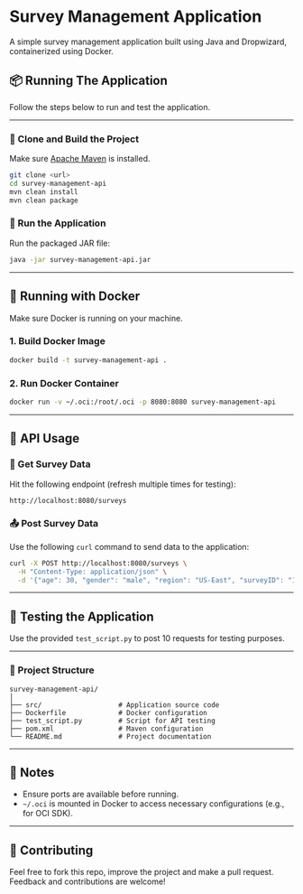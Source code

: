 # Survey Management Application

A simple survey management application built using Java and Dropwizard, containerized using Docker.

## 📦 Running The Application

Follow the steps below to run and test the application.

---

### 🔧 Clone and Build the Project

Make sure [Apache Maven](https://maven.apache.org/) is installed.

```bash
git clone <url>
cd survey-management-api
mvn clean install
mvn clean package
```

### 🚀 Run the Application

Run the packaged JAR file:

```bash
java -jar survey-management-api.jar
```

---

## 🐳 Running with Docker

Make sure Docker is running on your machine.

### 1. Build Docker Image

```bash
docker build -t survey-management-api .
```

### 2. Run Docker Container

```bash
docker run -v ~/.oci:/root/.oci -p 8080:8080 survey-management-api
```

---

## 📡 API Usage

### 🔄 Get Survey Data

Hit the following endpoint (refresh multiple times for testing):

```
http://localhost:8080/surveys
```

### 📤 Post Survey Data

Use the following `curl` command to send data to the application:

```bash
curl -X POST http://localhost:8080/surveys \
  -H "Content-Type: application/json" \
  -d '{"age": 30, "gender": "male", "region": "US-East", "surveyID": "1234", "score": 4}'
```

---

## 🧪 Testing the Application

Use the provided `test_script.py` to post 10 requests for testing purposes.

---

### 📁 Project Structure

```
survey-management-api/
│
├── src/                   # Application source code
├── Dockerfile             # Docker configuration
├── test_script.py         # Script for API testing
├── pom.xml                # Maven configuration
└── README.md              # Project documentation
```

---

## 📝 Notes

- Ensure ports are available before running.
- `~/.oci` is mounted in Docker to access necessary configurations (e.g., for OCI SDK).

---

## 🤝 Contributing

Feel free to fork this repo, improve the project and make a pull request. Feedback and contributions are welcome!
